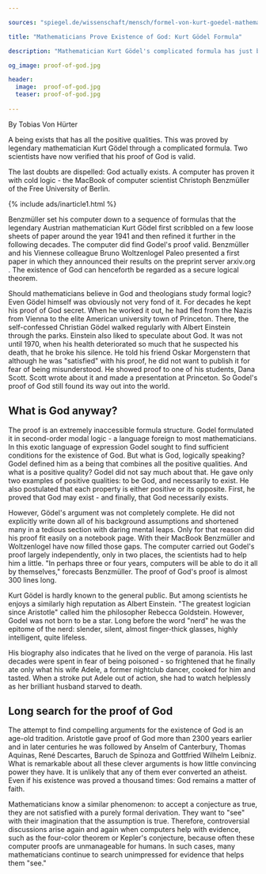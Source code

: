 ```yaml
---

sources: "spiegel.de/wissenschaft/mensch/formel-von-kurt-goedel-mathematiker-bestaetigen-gottesbeweis-a-920455.html"

title: "Mathematicians Prove Existence of God: Kurt Gödel Formula"

description: "Mathematician Kurt Gödel's complicated formula has just been verified by two scientists as proof of God's existence"

og_image: proof-of-god.jpg

header:
  image:  proof-of-god.jpg
  teaser: proof-of-god.jpg
  
---
```


By Tobias Von Hürter

A being exists that has all the positive qualities. This was proved by legendary mathematician Kurt Gödel through a complicated formula. Two scientists have now verified that his proof of God is valid.

The last doubts are dispelled: God actually exists. A computer has proven it with cold logic - the MacBook of computer scientist Christoph Benzmüller of the Free University of Berlin.

{% include ads/inarticle1.html %}

Benzmüller set his computer down to a sequence of formulas that the legendary Austrian mathematician Kurt Gödel first scribbled on a few loose sheets of paper around the year 1941 and then refined it further in the following decades. The computer did find Godel's proof valid. Benzmüller and his Viennese colleague Bruno Woltzenlogel Paleo presented a first paper in which they announced their results on the preprint server arxiv.org . The existence of God can henceforth be regarded as a secure logical theorem.

Should mathematicians believe in God and theologians study formal logic? Even Gödel himself was obviously not very fond of it. For decades he kept his proof of God secret. When he worked it out, he had fled from the Nazis from Vienna to the elite American university town of Princeton. There, the self-confessed Christian Gödel walked regularly with Albert Einstein through the parks. Einstein also liked to speculate about God. It was not until 1970, when his health deteriorated so much that he suspected his death, that he broke his silence. He told his friend Oskar Morgenstern that although he was "satisfied" with his proof, he did not want to publish it for fear of being misunderstood. He showed proof to one of his students, Dana Scott. Scott wrote about it and made a presentation at Princeton. So Godel's proof of God still found its way out into the world.

## What is God anyway?

The proof is an extremely inaccessible formula structure. Godel formulated it in second-order modal logic - a language foreign to most mathematicians. In this exotic language of expression Godel sought to find sufficient conditions for the existence of God. But what is God, logically speaking? Godel defined him as a being that combines all the positive qualities. And what is a positive quality? Godel did not say much about that. He gave only two examples of positive qualities: to be God, and necessarily to exist. He also postulated that each property is either positive or its opposite. First, he proved that God may exist - and finally, that God necessarily exists.

However, Gödel's argument was not completely complete. He did not explicitly write down all of his background assumptions and shortened many in a tedious section with daring mental leaps. Only for that reason did his proof fit easily on a notebook page. With their MacBook Benzmüller and Woltzenlogel have now filled those gaps. The computer carried out Godel's proof largely independently, only in two places, the scientists had to help him a little. "In perhaps three or four years, computers will be able to do it all by themselves," forecasts Benzmüller. The proof of God's proof is almost 300 lines long.

Kurt Gödel is hardly known to the general public. But among scientists he enjoys a similarly high reputation as Albert Einstein. "The greatest logician since Aristotle" called him the philosopher Rebecca Goldstein. However, Godel was not born to be a star. Long before the word "nerd" he was the epitome of the nerd: slender, silent, almost finger-thick glasses, highly intelligent, quite lifeless.

His biography also indicates that he lived on the verge of paranoia. His last decades were spent in fear of being poisoned - so frightened that he finally ate only what his wife Adele, a former nightclub dancer, cooked for him and tasted. When a stroke put Adele out of action, she had to watch helplessly as her brilliant husband starved to death.

## Long search for the proof of God

The attempt to find compelling arguments for the existence of God is an age-old tradition. Aristotle gave proof of God more than 2300 years earlier and in later centuries he was followed by Anselm of Canterbury, Thomas Aquinas, René Descartes, Baruch de Spinoza and Gottfried Wilhelm Leibniz. What is remarkable about all these clever arguments is how little convincing power they have. It is unlikely that any of them ever converted an atheist. Even if his existence was proved a thousand times: God remains a matter of faith.

Mathematicians know a similar phenomenon: to accept a conjecture as true, they are not satisfied with a purely formal derivation. They want to "see" with their imagination that the assumption is true. Therefore, controversial discussions arise again and again when computers help with evidence, such as the four-color theorem or Kepler's conjecture, because often these computer proofs are unmanageable for humans. In such cases, many mathematicians continue to search unimpressed for evidence that helps them "see."